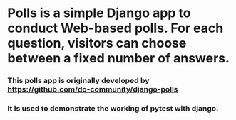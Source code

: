 # Polls is a simple Django app to conduct Web-based polls. For each question, visitors can choose between a fixed number of answers.

### This polls app is originally developed by https://github.com/do-community/django-polls

### It is used to demonstrate the working of pytest with django.